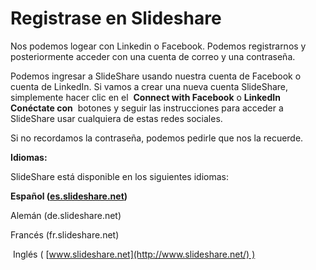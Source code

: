 # Registrase en Slideshare

Nos podemos logear con Linkedin o Facebook. Podemos registrarnos y posteriormente acceder con una cuenta de correo y una contraseña.

Podemos ingresar a SlideShare usando nuestra cuenta de Facebook o cuenta de LinkedIn. Si vamos a crear una nueva cuenta SlideShare, simplemente hacer clic en el  **Connect with Facebook** o **LinkedIn Conéctate con**  botones y seguir las instrucciones para acceder a SlideShare usar cualquiera de estas redes sociales.

Si no recordamos la contraseña, podemos pedirle que nos la recuerde.

**Idiomas:**

SlideShare está disponible en los siguientes idiomas:

**Español ([es.slideshare.net](http://es.slideshare.net/))**

Alemán (de.slideshare.net)

Francés (fr.slideshare.net)

 Inglés ( [www.slideshare.net](http://www.slideshare.net/) )

